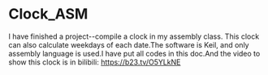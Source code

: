 # Clock_ASM
I have finished a project--compile a clock in my assembly class. This clock can also calculate weekdays of each date.The software is Keil, and only assembly language is used.I have put all codes in this doc.And the video to show this clock is in bilibili: https://b23.tv/O5YLkNE
